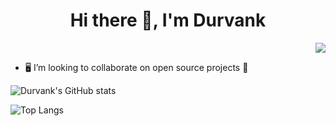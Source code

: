 <h1 align="center">Hi there 👋, I'm Durvank</h1>

<p align="right">
<img src="https://komarev.com/ghpvc/?username=falcon883&color=blueviolet" />
</p>

* :desktop_computer: I’m looking to collaborate on open source projects :raised_hands:	

![Durvank's GitHub stats](https://github-readme-stats.vercel.app/api?username=falcon883&count_private=true&show_icons=true&theme=radical)

![Top Langs](https://github-readme-stats.vercel.app/api/top-langs/?username=falcon883&layout=compact&theme=radical)

